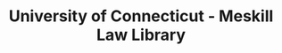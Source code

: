 ---
layout: repo
title: "University of Connecticut - Meskill Law Library"
id: 6540
permalink: repos/6540/
---